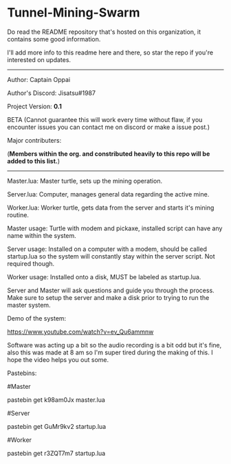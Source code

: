 # Tunnel-Mining-Swarm

Do read the README repository that's hosted on this organization, it contains some good information.

I'll add more info to this readme here and there, so star the repo if you're interested on updates.

-------------------------------------------------------------------------------------------------------------------------------------

Author: Captain Oppai

Author's Discord: Jisatsu#1987

Project Version: __0.1__

BETA (Cannot guarantee this will work every time without flaw, if you encounter issues you can contact me on discord or make a issue post.)

Major contributers:

(__Members within the org. and constributed heavily to this repo will be added to this list.__)

-------------------------------------------------------------------------------------------------------------------------------------

Master.lua: Master turtle, sets up the mining operation.

Server.lua: Computer, manages general data regarding the active mine.

Worker.lua: Worker turtle, gets data from the server and starts it's mining routine.


Master usage: Turtle with modem and pickaxe, installed script can have any name within the system.

Server usage: Installed on a computer with a modem, should be called startup.lua so the system will constantly stay within the server script. Not required though.

Worker usage: Installed onto a disk, MUST be labeled as startup.lua.

Server and Master will ask questions and guide you through the process. Make sure to setup the server and make a disk prior to trying to run the master system.

Demo of the system:

https://www.youtube.com/watch?v=ev_Qu6ammnw

Software was acting up a bit so the audio recording is a bit odd but it's fine, also this was made at 8 am so I'm super tired during the making of this. I hope the video helps you out some.

Pastebins:

#Master

pastebin get k98am0Jx master.lua

#Server

pastebin get GuMr9kv2 startup.lua

#Worker

pastebin get r3ZQT7m7 startup.lua
